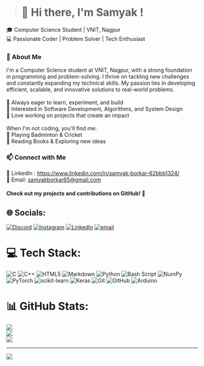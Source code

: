 > # 👋  Hi there, I'm Samyak !
🎓 Computer Science Student | VNIT, Nagpur<br>💻 Passionate Coder | Problem Solver | Tech Enthusiast
 ### 🚀 About Me
I'm a Computer Science student at VNIT, Nagpur, with a strong foundation in programming and problem-solving. I thrive on tackling new challenges and constantly expanding my technical skills. My passion lies in developing efficient, scalable, and innovative solutions to real-world problems.
<br><br>🔹 Always eager to learn, experiment, and build<br>
🔹 Interested in Software Development, Algorithms, and System Design
<br>🔹 Love working on projects that create an impact<br><br>When I'm not coding, you'll find me:<br>🏸 Playing Badminton & Cricket<br>📖 Reading Books & Exploring new ideas
### 📫 Connect with Me
💼 LinkedIn : https://www.linkedin.com/in/samyak-borkar-62bbb1324/<br>
📩 Email: samyakborkar65@gmail.com<br>
#### Check out my projects and contributions on GitHub! 🚀

## 🌐 Socials:
[![Discord](https://img.shields.io/badge/Discord-%237289DA.svg?logo=discord&logoColor=white)](https://discord.gg/samyak01779) [![Instagram](https://img.shields.io/badge/Instagram-%23E4405F.svg?logo=Instagram&logoColor=white)](https://instagram.com/samyak_787) [![LinkedIn](https://img.shields.io/badge/LinkedIn-%230077B5.svg?logo=linkedin&logoColor=white)](https://www.linkedin.com/in/samyak-borkar-62bbb1324/) [![email](https://img.shields.io/badge/Email-D14836?logo=gmail&logoColor=white)](mailto:samyakborkar65@gmail.com) 

# 💻 Tech Stack:
![C](https://img.shields.io/badge/c-%2300599C.svg?style=flat&logo=c&logoColor=white) ![C++](https://img.shields.io/badge/c++-%2300599C.svg?style=flat&logo=c%2B%2B&logoColor=white) ![HTML5](https://img.shields.io/badge/html5-%23E34F26.svg?style=flat&logo=html5&logoColor=white) ![Markdown](https://img.shields.io/badge/markdown-%23000000.svg?style=flat&logo=markdown&logoColor=white) ![Python](https://img.shields.io/badge/python-3670A0?style=flat&logo=python&logoColor=ffdd54) ![Bash Script](https://img.shields.io/badge/bash_script-%23121011.svg?style=flat&logo=gnu-bash&logoColor=white) ![NumPy](https://img.shields.io/badge/numpy-%23013243.svg?style=flat&logo=numpy&logoColor=white) ![PyTorch](https://img.shields.io/badge/PyTorch-%23EE4C2C.svg?style=flat&logo=PyTorch&logoColor=white) ![scikit-learn](https://img.shields.io/badge/scikit--learn-%23F7931E.svg?style=flat&logo=scikit-learn&logoColor=white) ![Keras](https://img.shields.io/badge/Keras-%23D00000.svg?style=flat&logo=Keras&logoColor=white)   ![Git](https://img.shields.io/badge/git-%23F05033.svg?style=flat&logo=git&logoColor=white) ![GitHub](https://img.shields.io/badge/github-%23121011.svg?style=flat&logo=github&logoColor=white) ![Arduino](https://img.shields.io/badge/-Arduino-00979D?style=flat&logo=Arduino&logoColor=white)
# 📊 GitHub Stats:
![](https://github-readme-stats.vercel.app/api?username=Samyak-777&theme=dark&hide_border=false&include_all_commits=true&count_private=true)<br/>
![](https://github-readme-streak-stats.herokuapp.com/?user=Samyak-777&theme=dark&hide_border=false)<br/>
![](https://github-readme-stats.vercel.app/api/top-langs/?username=Samyak-777&theme=dark&hide_border=false&include_all_commits=true&count_private=true&layout=compact)

---
[![](https://visitcount.itsvg.in/api?id=Samyak-777&icon=2&color=2)](https://visitcount.itsvg.in)

<!-- Proudly created with GPRM ( https://gprm.itsvg.in ) -->
